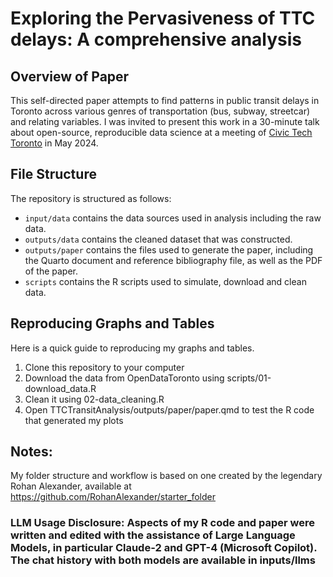 # Exploring the Pervasiveness of TTC delays: A comprehensive analysis

## Overview of Paper

This self-directed paper attempts to find patterns in public transit delays in Toronto across various genres of transportation (bus, subway, streetcar) and relating variables. I was invited to present this work in a 30-minute talk about open-source, reproducible data science at a meeting of [Civic Tech Toronto](https://www.youtube.com/watch?v=_O87F_JdNks) in May 2024. 

## File Structure

The repository is structured as follows:

-   `input/data` contains the data sources used in analysis including the raw data.
-   `outputs/data` contains the cleaned dataset that was constructed.
-   `outputs/paper` contains the files used to generate the paper, including the Quarto document and reference bibliography file, as well as the PDF of the paper. 
-   `scripts` contains the R scripts used to simulate, download and clean data.

## Reproducing Graphs and Tables 

Here is a quick guide to reproducing my graphs and tables.
1. Clone this repository to your computer
2. Download the data from OpenDataToronto using scripts/01-download_data.R
3. Clean it using 02-data_cleaning.R
4. Open TTCTransitAnalysis/outputs/paper/paper.qmd to test the R code that generated my plots

## Notes: 

My folder structure and workflow is based on one created by the legendary Rohan Alexander, available at https://github.com/RohanAlexander/starter_folder
### LLM Usage Disclosure: Aspects of my R code and paper were written and edited with the assistance of Large Language Models, in particular Claude-2 and GPT-4 (Microsoft Copilot). The chat history with both models are available in inputs/llms


